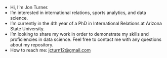 - Hi, I’m Jon Turner.
- I’m interested in international relations, sports analytics, and data science.
- I’m currently in the 4th year of a PhD in International Relations at Arizona State University.
- I’m looking to share my work in order to demonstrate my skills and proficiencies in data science. Feel free to contact me with any questions about my repository.
- How to reach me: jcturn12@gmail.com 

<!---
jcturn12/jcturn12 is a ✨ special ✨ repository because its `README.md` (this file) appears on your GitHub profile.
You can click the Preview link to take a look at your changes.
--->
